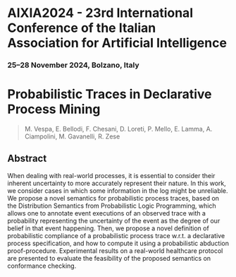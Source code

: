 # AIXIA2024 - 23rd International Conference of the Italian Association for Artificial Intelligence
### 25–28 November 2024, Bolzano, Italy

# Probabilistic Traces in Declarative Process Mining

> M. Vespa, E. Bellodi, F. Chesani, D. Loreti, P. Mello, E. Lamma, A. Ciampolini, M. Gavanelli, R. Zese  

## Abstract
When dealing with real-world processes, it is essential to consider their inherent uncertainty to more accurately represent their nature. In this work, we consider cases in which some information in the log might be unreliable. We propose a novel semantics for probabilistic process traces, based on the Distribution Semantics from Probabilistic Logic Programming, which allows one to annotate event executions of an observed trace with a probability representing the uncertainty of the event as the degree of our belief in that event happening. Then, we propose a novel definition of probabilistic compliance of a probabilistic process trace w.r.t. a declarative process specification, and how to compute it using a probabilistic abduction proof-procedure. Experimental results on a real-world healthcare protocol are presented to evaluate the feasibility of the proposed semantics on conformance checking.

